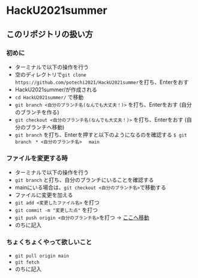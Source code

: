 # HackU2021summer

## このリポジトリの扱い方

### 初めに

- ターミナルで以下の操作を行う
- 空のディレクトリで``` git clone https://github.com/potechi2021/HackU2021summer ```を打ち、Enterをおす
- HackU2021summer/が作成される
- ```cd HackU2021summer/``` で移動
- ``` git branch <自分のブランチ名(なんでも大丈夫！)> ``` を打ち、Enterをおす (自分のブランチを作る)
- ``` git checkout <自分のブランチ名(なんでも大丈夫！)> ``` を打ち、Enterをおす (自分のブランチへ移動)
- ``` git branch ``` を打ち、Enterを押すと以下のようになるのを確認する
```$ git branch ```
```* <自分のブランチ名> ```
```  main ```
  
### ファイルを変更する時

- ターミナルで以下の操作を行う
- ``` git branch ``` と打ち、自分のブランチにいることを確認する 
- mainにいる場合は、``` git checkout <自分のブランチ名> ```で移動する
- ファイルに変更を加える
- ``` git add <変更したファイル名> ``` を打つ
- ``` git commit -m "変更した点" ``` を打つ
- ``` git push origin <自分のブランチ名> ```を打つ → [ここへ移動](https://github.com/potechi2021/HackU2021summer/ "ここ")
- のちに記入

### ちょくちょくやって欲しいこと

- ``` git pull origin main ``` 
- ``` git fetch ``` 
- のちに記入
